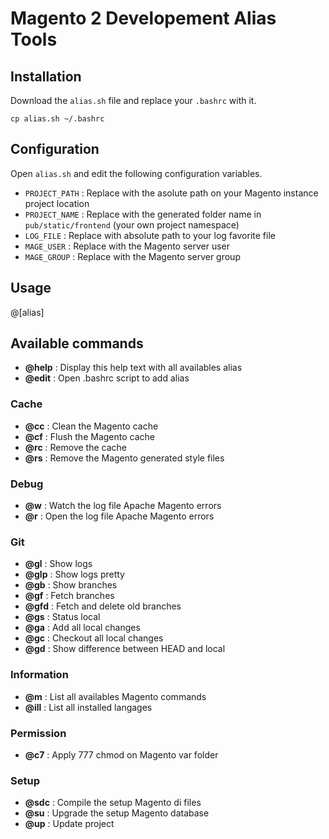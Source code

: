 # Magento 2 Developement Alias Tools

## Installation

Download the `alias.sh` file and replace your `.bashrc` with it.

```
cp alias.sh ~/.bashrc
```

## Configuration
Open `alias.sh` and edit the following configuration variables.
 - `PROJECT_PATH` : Replace with the asolute path on your Magento instance project location
 - `PROJECT_NAME` : Replace with the generated folder name in `pub/static/frontend` (your own project namespace)
 - `LOG_FILE` : Replace with absolute path to your log favorite file
 - `MAGE_USER` : Replace with the Magento server user
 - `MAGE_GROUP` : Replace with the Magento server group

## Usage
 @[alias]

## Available commands
 - **@help** : Display this help text with all availables alias
 - **@edit** : Open .bashrc script to add alias
 
### Cache
 - **@cc** : Clean the Magento cache
 - **@cf** : Flush the Magento cache
 - **@rc** : Remove the cache
 - **@rs** : Remove the Magento generated style files
 
### Debug
 - **@w** : Watch the log file Apache Magento errors
 - **@r** : Open the log file Apache Magento errors
 
### Git
 - **@gl** : Show logs
 - **@glp** : Show logs pretty
 - **@gb** : Show branches
 - **@gf** : Fetch branches
 - **@gfd** : Fetch and delete old branches
 - **@gs** : Status local
 - **@ga** : Add all local changes
 - **@gc** : Checkout all local changes
 - **@gd** : Show difference between HEAD and local
 
### Information
 - **@m** : List all availables Magento commands
 - **@ill** : List all installed langages
 
### Permission
 - **@c7** : Apply 777 chmod on Magento var folder
 
### Setup
 - **@sdc** : Compile the setup Magento di files
 - **@su** : Upgrade the setup Magento database
 - **@up** : Update project
